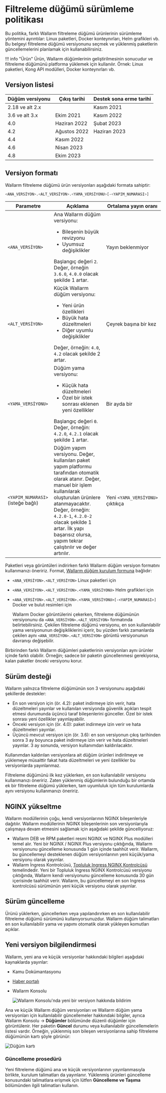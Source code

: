 # Filtreleme düğümü sürümleme politikası

Bu politika, farklı Wallarm filtreleme düğümü ürünlerinin sürümleme yöntemini ayrıntılar: Linux paketleri, Docker konteynırları, Helm grafikleri vb. Bu belgeyi filtreleme düğümü versiyonunu seçmek ve yüklenmiş paketlerin güncellemelerini planlamak için kullanabilirsiniz.

!!! info "Ürün"
    Ürün, Wallarm düğümlerinin geliştirilmesinin sonucudur ve filtreleme düğümünü platforma yüklemek için kullanılır. Örnek: Linux paketleri, Kong API modülleri, Docker konteynırları vb.

## Versiyon listesi

| Düğüm versiyonu | Çıkış tarihi   | Destek sona erme tarihi |
|------------------|----------------|---------------|
|2.18 ve alt 2.x   |                | Kasım 2021    |
| 3.6 ve alt 3.x   | Ekim 2021      | Kasım 2022    |
| 4.0              | Haziran 2022   | Şubat 2023    |
| 4.2              | Ağustos 2022   | Haziran 2023  |
| 4.4              | Kasım 2022     |               |
| 4.6              | Nisan 2023     |               |
| 4.8              | Ekim 2023      |               |

## Versiyon formatı

Wallarm filtreleme düğümü ürün versiyonları aşağıdaki formata sahiptir:

```bash
<ANA_VERSİYON>.<ALT_VERSİYON>.<YAMA_VERSİYONU>[-<YAPIM_NUMARASI>]
```

| Parametre                  | Açıklama                                                                                                                                                                                                                                                                                                         | Ortalama yayın oranı          |
|--------------------------------|------------------------------------------------------------------------------------------------------------------------------------------------------------------------------------------------------------------------------------------------------------------------------------------------------------------|--------------------------------------|
| `<ANA_VERSİYON>`              | Ana Wallarm düğüm versiyonu:<ul><li>Bileşenin büyük revizyonu</li><li>Uyumsuz değişiklikler</li></ul>Başlangıç ​​değeri `2`. Değer, örneğin `3.6.0`, `4.0.0` olacak şekilde 1 artar.                                                                                                                    | Yayın beklenmiyor              |
| `<ALT_VERSİYON>`             | Küçük Wallarm düğüm versiyonu:<ul><li>Yeni ürün özellikleri</li><li>Büyük hata düzeltmeleri</li><li>Diğer uyumlu değişiklikler</li></ul>Değer, örneğin: `4.0`, `4.2` olacak şekilde 2 artar.                                                                                                             | Çeyrek başına bir kez                         |
| `<YAMA_VERSİYONU>`              | Düğüm yama versiyonu:<ul><li>Küçük hata düzeltmeleri</li><li>Özel bir istek sonrası eklenen yeni özellikler</li></ul>Başlangıç değeri `0`. Değer, örneğin: `4.2.0`, `4.2.1` olacak şekilde 1 artar.                                                                                                                                     | Bir ayda bir                        |
| `<YAPIM_NUMARASI>` (isteğe bağlı) | Düğüm yapım versiyonu. Değer, kullanılan paket yapım platformu tarafından otomatik olarak atanır. Değer, manuel bir işlem kullanılarak oluşturulan ürünlere atanmayacaktır.<br />Değer, örneğin: `4.2.0-1`, `4.2.0-2` olacak şekilde 1 artar. İlk yapı başarısız olursa, yapım tekrar çalıştırılır ve değer artırılır. | Yeni `<YAMA_VERSİYONU>` çıktıkça |

Paketleri veya görüntüleri indirirken farklı Wallarm düğüm versiyon formatını kullanmanızı öneririz. Format, [Wallarm düğüm kurulum formuna](../installation/supported-deployment-options.md) bağlıdır:

* `<ANA_VERSİYON>.<ALT_VERSİYON>` Linux paketleri için
* `<ANA_VERSİYON>.<ALT_VERSİYON>.<YAMA_VERSİYONU>` Helm grafikleri için
* `<ANA_VERSİYON>.<ALT_VERSİYON>.<YAMA_VERSİYONU>[-<YAPIM_NUMARASI>]` Docker ve bulut resimleri için

    Wallarm Docker görüntülerini çekerken, filtreleme düğümünün versiyonunu da `<ANA_VERSİYON>.<ALT_VERSİYON>` formatında belirtebilirsiniz. Çekilen filtreleme düğümü versiyonu, en son kullanılabilir yama versiyonunun değişikliklerini içerir, bu yüzden farklı zamanlarda çekilen aynı `<ANA_VERSİYON>.<ALT_VERSİYON>` görüntü versiyonunun davranışı değişebilir.

Birbirinden farklı Wallarm düğümleri paketlerinin versiyonları aynı ürünler içinde farklı olabilir. Örneğin; sadece bir paketin güncellenmesi gerekiyorsa, kalan paketler önceki versiyonu korur.

## Sürüm desteği

Wallarm yalnızca filtreleme düğümünün son 3 versiyonunu aşağıdaki şekillerde destekler:

* En son versiyon için (ör. 4.2): paket indirmeye izin verir, hata düzeltmeleri yayınlar ve kullanılan versiyonda güvenlik açıkları tespit etmesi durumunda üçüncü taraf bileşenlerini günceller. Özel bir istek sonrası yeni özellikler yayınlayabilir.
* Önceki versiyon için (ör. 4.0): paket indirmeye izin verir ve hata düzeltmeleri yayınlar.
* Üçüncü mevcut versiyon için (ör. 3.6): en son versiyonun çıkış tarihinden sonra 3 ay boyunca paket indirmeye izin verir ve hata düzeltmeleri yayınlar. 3 ay sonunda, versiyon kullanımdan kaldırılacaktır.

Kullanımdan kaldırılan versiyonlara ait düğüm ürünleri indirilmeye ve yüklemeye müsaittir fakat hata düzeltmeleri ve yeni özellikler bu versiyonlarda yayınlanmaz.

Filtreleme düğümünü ilk kez yüklerken, en son kullanılabilir versiyonu kullanmanızı öneririz. Zaten yüklenmiş düğümlerin bulunduğu bir ortamda ek bir filtreleme düğümü yüklerken, tam uyumluluk için tüm kurulumlarda aynı versiyonu kullanmanızı öneririz.

## NGINX yükseltme

Wallarm modüllerinin çoğu, kendi versiyonlarının NGINX bileşenleriyle dağıtılır. Wallarm modüllerinin NGINX bileşenlerinin son versiyonlarıyla çalışmaya devam etmesini sağlamak için aşağıdaki şekilde güncelliyoruz:

* Wallarm DEB ve RPM paketleri resmi NGINX ve NGINX Plus modülleri temel alır. Yeni bir NGINX / NGINX Plus versiyonu çıktığında, Wallarm versiyonunu güncelleme konusunda 1 gün içinde taahhüt verir. Wallarm, bu güncellemeyi desteklenen düğüm versiyonlarının yeni küçük/yama versiyonu olarak yayınlar.
* Wallarm İngress Kontrolcüsü, [Topluluk Ingress NGINX Kontrolcüsü](https://github.com/kubernetes/ingress-nginx) temelindedir. Yeni bir Topluluk Ingress NGINX Kontrolcüsü versiyonu çıktığında, Wallarm kendi versiyonunu güncelleme konusunda 30 gün içerisinde taahhüt verir. Wallarm, bu güncellemeyi en son Ingress kontrolcüsü sürümünün yeni küçük versiyonu olarak yayınlar.

## Sürüm güncelleme

Ürünü yüklerken, güncellerken veya yapılandırırken en son kullanılabilir filtreleme düğümü sürümünü kullanıyorsunuzdur. Wallarm düğüm talimatları en son kullanılabilir yama ve yapımı otomatik olarak yükleyen komutları açıklar.

## Yeni versiyon bilgilendirmesi

Wallarm, yeni ana ve küçük versiyonlar hakkındaki bilgileri aşağıdaki kaynaklarda yayınlar:

* Kamu Dokümantasyonu
* [Haber portalı](https://changelog.wallarm.com/)
* Wallarm Konsolu

     ![Wallarm Konsolu'nda yeni bir versiyon hakkında bildirim](../images/updating-migrating/wallarm-console-new-version-notification.png)

Ana ve küçük Wallarm düğüm versiyonları ve Wallarm düğüm yama versiyonları için kullanılabilir güncellemeler hakkındaki bilgiler, ayrıca Wallarm Konsolu → **Düğümler** bölümünde düzenli düğümler için görüntülenir. Her paketin **Güncel** durumu veya kullanılabilir güncellemelerin listesi vardır. Örneğin, yüklenmiş son bileşen versiyonlarına sahip filtreleme düğümünün kartı şöyle görünür:

![Düğüm kartı](../images/user-guides/nodes/view-regular-node-comp-vers.png)

### Güncelleme prosedürü

Yeni filtreleme düğümü ana ve küçük versiyonlarının yayınlanmasıyla birlikte, kurulum talimatları da yayınlanır. Yüklenmiş ürünleri güncelleme konusundaki talimatlara erişmek için lütfen **Güncelleme ve Taşıma** bölümünden ilgili talimatları kullanın.